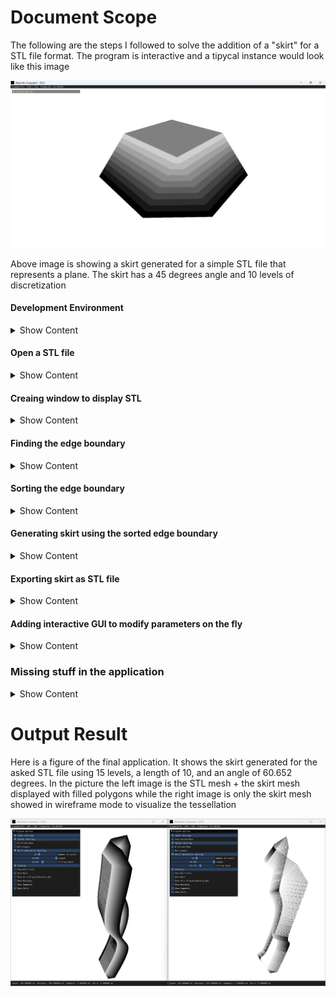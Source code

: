 # Document Scope
The following are the steps I followed to solve the addition of a "skirt" for a STL file format. The program is interactive and a tipycal instance would look like this image
<p align="center"><img src="./OutputImages/AddSkirtToSTL_vbz8tARRTZ.png"></p>

Above image is showing a skirt generated for a simple STL file that represents a plane. The skirt has a 45 degrees angle and 10 levels of discretization

#### Development Environment
<details><summary>Show Content</summary>
I decided to use the following technologies to do the solution

1. **Microsoft Visual Studio 2019 with C++14 Standard :** To use the Standard Template Library
2. **CMake 3.0 or higher :** To have a crossplatform solution
3. **Open-Asset-Importer -Library (Assimp) :** To import | export a STL file 
4. **GLFW :** To create an OS window
5. **OpenGL Mathematics (GLM) :** To do math with vectors and matrices
6. **Dear ImGui :** To create a Graphical User Interface 
</details>

#### Open a STL file
<details><summary>Show Content</summary>
Initially one should take a look at how the geometry looks. For that you can use any software that is over the internet that supports STL file format (some examples are MeshLab or Blender)

That sounds easy but given that I will have to do things in code let me show you how to use the library Assimp (based https://learnopengl.com/Model-Loading/Model) for the purpose of loading a STL file

I created 2 classes, `Mesh` and `CADModel`. A `Mesh` contains the geometry and connectivity while a `CADModel` is a composition of meshes. Here is how the interface looks for each class
<details><summary> Show Code </summary>

```Cpp
struct Vertex
{
	glm::vec3 position;
	glm::vec3 normal;
};
class Mesh
{
public:
	Mesh(const std::vector<Vertex> &, const std::vector<unsigned int> &);
	const std::vector<unsigned int> & getIndices() const;
	const std::vector<Vertex> & getVertices() const;
private:
	std::vector<unsigned int> indices;
	std::vector<Vertex> vertices;
};
class CADModel
{
public:
	void load(const std::string &);
	const Mesh & getMesh(unsigned int) const;
	unsigned int getNumberOfMeshes() const;
	glm::vec3 getCenter();
	float getScaleFactor();
private:
	Mesh processsMesh(aiMesh *);
	void processNode(aiNode *, const aiScene *);
	std::vector<Mesh> meshes;
	glm::vec3 center;
	float scaleFactor;
};
```
</details>

Notice how the structure `Vertex` has a **position** and a **normal**. Also, the class `CADModel` has the methods `getCenter()` and `getScaleFactor()` which returns `center` and `scaleFactor` variables respectively. Those values are computed at the end of this section.

The `load` method does the work of grabbing the data from our STL file. It returns an object of the type `const aiScene *` that has the description of the part, i.e.

1. How many meshes does the part has
2. For each mesh what is the relation between the vertices and connectivity indices, a.k.a topology

The scene needs to be plug-in with the `processNode()` method which is the one responsible for using `processMesh()` to collect the geometrical information. The implementation for all those methods looks like
<details><summary> Show Code </summary>

```Cpp
inline glm::vec3 AssimpVec3ToglmVec3(const aiVector3D & v)
{
	return glm::vec3(v.x, v.y, v.z);
}
Mesh CADModel::processsMesh(aiMesh * mesh)
{
	std::vector<Vertex> vertices(mesh->mNumVertices);
	for (unsigned int i = 0; i < mesh->mNumVertices; i++)
	{
		Vertex vertex;
		vertex.position = AssimpVec3ToglmVec3(mesh->mVertices[i]);
		vertex.normal = AssimpVec3ToglmVec3(mesh->mNormals[i]);
		vertex.normal = glm::normalize(vertex.normal);
		vertices[i] = vertex;
	}
	size_t numberOfIndices = ((size_t)mesh->mNumFaces * 3);
	std::vector<unsigned int> indices(numberOfIndices);
	for (size_t i = 0; i < mesh->mNumFaces; i++)
	{
		auto face = mesh->mFaces[i];
		auto faceIndex = (3 * i);
		indices[faceIndex + 0] = face.mIndices[0];
		indices[faceIndex + 1] = face.mIndices[1];
		indices[faceIndex + 2] = face.mIndices[2];
	}
	return Mesh(vertices, indices);
}
void CADModel::processNode(aiNode * node, const aiScene * scene)
{
	for (unsigned int i = 0; i < node->mNumMeshes; i++)
	{
		auto mesh = scene->mMeshes[node->mMeshes[i]];
		meshes.push_back(processsMesh(mesh));
	}
	for (unsigned int i = 0; i < node->mNumChildren; i++)
	{
		processNode(node->mChildren[i], scene);
	}
}
void CADModel::load(const std::string & filename)
{
	Assimp::Importer importer;
	auto processingFlags = (aiProcess_JoinIdenticalVertices | aiProcess_Triangulate);
	auto scene = importer.ReadFile(filename.c_str(), processingFlags);
	if (!scene)
	{
		printf("Error loading file %s\n", filename.c_str());
		return;
	}
	meshes.clear();
	processNode(scene->mRootNode, scene);
}
```
</details>

And voila, that will be the code to load an STL file (in practice any other format of a 3D model like OBJ, FBX, etc.). It is worth noticing that

1. When fetching the normal of a vertex we are normalizing it via `glm::normalize()`. For just loading the geometry that is irrelevant but I need those normals to be unit length for a later section so better to do it as soon as possible.
2. The collection of connectivity is supposing to have **triangular face** since it is collecting 3 indices per face. This could be not entirely true but Assimp tries to *protect* such via the flag `aiProcess_Triangulate`. I could also write code there to decide what happens if a face has more than 3 indices (like a quad for example) but that is out of the scope of the task.

Everything good but how do I know the dimensions of the object? Well, a common way to solve such is to find the **axis aligned bounding box**. For such, the implementation is simple, just traverse all vertices and keep the max and min in each direction
<details><summary> Show Code </summary>

```Cpp
void checkMinMaxVertexPosition(const Vertex & vertex, glm::vec3 & min, glm::vec3 & max)
{
	if (vertex.position.x < min.x) min.x = vertex.position.x;
	if (vertex.position.y < min.y) min.y = vertex.position.y;
	if (vertex.position.z < min.z) min.z = vertex.position.z;
	if (vertex.position.x > max.x) max.x = vertex.position.x;
	if (vertex.position.y > max.y) max.y = vertex.position.y;
	if (vertex.position.z > max.z) max.z = vertex.position.z;
}
void CADModel::load(const std::string & filename)
{
	// ... previous code ...
	min = glm::vec3(+std::numeric_limits<float>::infinity());
	max = glm::vec3(-std::numeric_limits<float>::infinity());
	for (auto & mesh : meshes)
	{
		auto & vertices = mesh.getVertices();
		for (auto & vertex : vertices)
		{
			checkMinMaxVertexPosition(vertex, min, max);
		}
	}
	glm::vec3 dimensions = glm::vec3((max.x - min.x), (max.y - min.y), (max.z - min.z));
	scaleFactor = std::max(dimensions.x, std::max(dimensions.y, dimensions.z));
	center = (max + min) * 0.5f;
}
```
</details>

With the `min` and `max` positions I am able to compute `scaleFactor` and `center` variables. The scale factor and center is important since *most likely* the STL has its own coordinate system and in order to display it on screen I have to do some transformations (scale and translation) to be in Normalize Device Coordinates (NDC). The NDC concept and what is behind a graphics pipeline is out of the scope of the task but a good reference is https://learnopengl.com/

Since I still don't have a *graphics output* let me show you the information of previous methods via the console using `printf()`
<p align="center"><img src="./OutputImages/WindowsTerminal_CeaHphSoXv.png"></p>
</details>

#### Creaing window to display STL
<details><summary>Show Content</summary>
I have the STL file now in memory but life is not fun if I don'tsee something on the screen. So let me show you how to render | draw the geometry I just collected into a GLFW window that uses OpenGL.

Given that the task is not to create a full renderer I will be using OpenGL Immediate Mode (a.k.a Old OpenGL or Legacy OpenGL) since it is a bit tedious to create the GPU objects (VAO,VBO) as well the shaders for modern OpenGL. Thus, no fancy lighting in the display that I will be using neither optimization of rendering geometries.
<details><summary> Show Code </summary>

```Cpp
namespace LegacyOpenGL
{
	void renderWorldAxes()
	{
		glLineWidth(3.0f);
		glBegin(GL_LINES);
		glColor3fv(glm::value_ptr(glm::vec3(1.0f, 0.0f, 0.0f)));
		glVertex3fv(glm::value_ptr(glm::vec3(0.0f)));
		glVertex3fv(glm::value_ptr(glm::vec3(1.0f, 0.0f, 0.0f)));
		glColor3fv(glm::value_ptr(glm::vec3(0.0f, 1.0f, 0.0f)));
		glVertex3fv(glm::value_ptr(glm::vec3(0.0f)));
		glVertex3fv(glm::value_ptr(glm::vec3(0.0f, 1.0f, 0.0f)));
		glColor3fv(glm::value_ptr(glm::vec3(0.0f, 0.0f, 1.0f)));
		glVertex3fv(glm::value_ptr(glm::vec3(0.0f)));
		glVertex3fv(glm::value_ptr(glm::vec3(0.0f, 0.0f, 1.0f)));
		glEnd();
		glLineWidth(1.0f);
	}

	void renderMesh(const CADModel & model)
	{
		auto numberOfMeshes = model.getNumberOfMeshes();
		glColor3f(0.5f, 0.5f, 0.5f);
		glBegin(GL_TRIANGLES);
		for (unsigned int n = 0; n < numberOfMeshes; ++n)
		{
			auto & mesh = model.getMesh(n);
			auto & indices = mesh.getIndices();
			auto & vertices = mesh.getVertices();
			for (size_t i = 0; i < indices.size(); i += 3)
			{
				glm::vec3 v0 = vertices[indices[i + 0]].position;
				glm::vec3 v1 = vertices[indices[i + 1]].position;
				glm::vec3 v2 = vertices[indices[i + 2]].position;
				glVertex3fv(glm::value_ptr(v0));
				glVertex3fv(glm::value_ptr(v1));
				glVertex3fv(glm::value_ptr(v2));
			}
		}
		glEnd();
		glLineWidth(1.0f);
		glColor3f(0.0f, 0.0f, 0.0f);
		glBegin(GL_LINES);
		for (unsigned int n = 0; n < numberOfMeshes; ++n)
		{
			auto & mesh = model.getMesh(n);
			auto & indices = mesh.getIndices();
			auto & vertices = mesh.getVertices();
			for (size_t i = 0; i < indices.size(); i += 3)
			{
				glm::vec3 v0 = vertices[indices[i + 0]].position;
				glm::vec3 v1 = vertices[indices[i + 1]].position;
				glm::vec3 v2 = vertices[indices[i + 2]].position;
				glVertex3fv(glm::value_ptr(v0));
				glVertex3fv(glm::value_ptr(v1));
				glVertex3fv(glm::value_ptr(v1));
				glVertex3fv(glm::value_ptr(v2));
				glVertex3fv(glm::value_ptr(v2));
				glVertex3fv(glm::value_ptr(v0));
			}
		}
		glEnd();
		glLineWidth(1.0f);
	}
}
int main(int argc, char ** argv)
{
	glfwInit();
	auto window = glfwCreateWindow(800, 600, "Alejandro Guayaquil - 2023", nullptr, nullptr);
	glfwMakeContextCurrent(window);
	glfwSwapInterval(1);
	glEnable(GL_DEPTH_TEST);
	glClearColor(1.0f, 1.0f, 1.0f, 1.0f);
	while (!glfwWindowShouldClose(window))
	{
		int windowBufferWidth = -1;
		int windowBufferHeight = -1;
		glfwGetFramebufferSize(window, &windowBufferWidth, &windowBufferHeight);
		glClear(GL_COLOR_BUFFER_BIT | GL_DEPTH_BUFFER_BIT);
		glMatrixMode(GL_PROJECTION);
		glLoadIdentity();
		auto aspectRatio = float(windowBufferWidth) / float(windowBufferHeight);
		auto projectionMatrix = glm::perspective(45.0f, aspectRatio, 0.1f, 1000.0f);
		glLoadMatrixf(glm::value_ptr(projectionMatrix));
		glMatrixMode(GL_MODELVIEW);
		auto identityMatrix = glm::mat4(1.0f);
		auto Ry = glm::rotate(identityMatrix, glm::radians(0.0f), glm::vec3(0.0f, 1.0f, 0.0f));
		auto Rx = glm::rotate(identityMatrix, glm::radians(0.0f), glm::vec3(1.0f, 0.0f, 0.0f));
		auto Tx = glm::translate(identityMatrix, glm::vec3(0.0f, 0.0f, +0.0f));
		auto Ty = glm::translate(identityMatrix, glm::vec3(0.0f, 0.0f, +0.0f));
		auto Tz = glm::translate(identityMatrix, glm::vec3(0.0f, 0.0f, -3.0f));
		auto viewMatrix = (Tx * Ty * Tz * Rx * Ry);
		auto modelMatrix = glm::mat4(1.0f);
		auto modelviewMatrix = glm::mat4(1.0f);
		modelMatrix = identityMatrix;
		modelviewMatrix = (viewMatrix * modelMatrix);
		glLoadIdentity();
		glLoadMatrixf(glm::value_ptr(modelviewMatrix));
		LegacyOpenGL::renderWorldAxes();
		auto S = glm::scale(identityMatrix, glm::vec3(1.0f / CADmodel.getScaleFactor()));
		modelMatrix = S;
		modelviewMatrix = (viewMatrix * modelMatrix);
		glLoadIdentity();
		glLoadMatrixf(glm::value_ptr(modelviewMatrix));
		LegacyOpenGL::renderMesh(CADmodel);
		glfwSwapBuffers(window);
		glfwPollEvents();
	}
	glfwDestroyWindow(window);
	glfwTerminate();
}
```
</details>

And thus when I run the code we can finally see a graphical output of the STL file.
<p align="center"><img src="./OutputImages/IktaTK2yeg.png"></p>

It looks about right that the STL part has a larger dimension in the -z component (the world origin coordinate axes are represented in red(x)-green(y)-blue(z)). I added also the display of the axis aligned bounding box but omitted that portion of code in previous snippet.

Notice the following
1. I am fetching the `getScaleFactor()` of the `CADModel` object since I need to rescale the geometry to *fit* in the display window.
2. I am using a common **perspective projection** with 45 degrees of field of view and keeping the aspect ratio not distorted
3. It might seem wasteful the transformations I have for the *view matrix* (`Rx`, `Ry`, `Tx`, `Ty`, `Tz`) but in the final code I added (which is not show in above snippet) a trackball camera view where you can **rotate with the left button mouse, pan with the right button mouse, and zoom in | out with the scroll wheel**

And just as a sanity check I decided to open other STL files to see how such geometries look.
<p align="center"><img src="./OutputImages/34hTjVSKJv.png"></p>

Now I have a setup | graphical output to start creating the skirt of the STL file.
</details>

#### Finding the edge boundary
<details close><summary>Show Content</summary>

From seeing the STL I can see that a solution to create a skirt would be to find the boundary (edges) of a mesh and extend it along the normal at each vertex. So the question for this section is how to find such boundary?

The solution is to think that an **edge is at the boundary if it is only connected to one primitive**. See the following plane example that has 6 edges from which 4 are the boundary and 2 (the diagonals) are sharing a face. All the edges are shown in black and the boundary is shown in purple.

<p align="center"><img src="./OutputImages/RkfkL9Zccv.png"></p>

With that in mind is to first create a structure called `Edge` that will **hold two vertices**. This looks like
<details close><summary>Show Code</summary>

```Cpp
struct Edge
{
	Edge(glm::vec3 v0, glm::vec3 v1, glm::vec3 n0, glm::vec3 n1)
		: v0(v0)
		, v1(v1)
		, n0(n0)
		, n1(n1)
	{

	}
	glm::vec3 v0;
	glm::vec3 v1;
	glm::vec3 n0;
	glm::vec3 n1;
};
```
</details>

With such structure then I traverse the whole mesh geometry creating the edges and collecting them in the hash `std::unordered_map<Edge, bool, HashForEdge, ComparatorForEdge> edges`. The `bool` value in previous hash represents if an edge is at the boundary of the mesh or no.

The `HashForEdge` and `ComparatorForEdge` are the following structures
<details close><summary>Show Code</summary>

```Cpp
struct ComparatorForPoint
{
	bool operator()(const glm::vec3 & lhs, const glm::vec3 & rhs) const
	{
		return ((lhs.x == rhs.x) && (lhs.y == rhs.y) && (lhs.z == rhs.z));
	}
};

inline std::string getStringFromPoint(const glm::vec3 & v)
{
	return 
		std::to_string(v.x) + "_" + 
		std::to_string(v.y) + "_" + 
		std::to_string(v.z); 
}

struct HashForEdge
{
	std::size_t operator()(Edge const & edge) const
	{
		std::string s0 = getStringFromPoint(edge.v0);
		std::string s1 = getStringFromPoint(edge.v1);
		return std::hash<std::string>{}(s0 + "_" + s1);
	}
};

struct ComparatorForEdge
{
	bool operator()(const Edge & lhs, const Edge & rhs) const
	{
		auto pointComparator = ComparatorForPoint();
		auto order1 = 
			pointComparator.operator()(lhs.v0, rhs.v0) && 
			pointComparator.operator()(lhs.v1, rhs.v1);
		auto order2 = 
			pointComparator.operator()(lhs.v0, rhs.v1) && 
			pointComparator.operator()(lhs.v1, rhs.v0);
		return (order1 || order2);
	}
};

```

</details>

I had to go define such *programming objects* given that the C++ STL will require a way of handling the `Edge` data type as a key for a hash table. The concept of *hashing* is out of the scope of the task at hand but the way I am using it is a standard way of doing it.

More relevant is to note that `ComparatorForEdge` does a dual check with the variables `order1` and `order2` given that our structure `Edge` does not have the notion of direction (in the sense of a graph).

Then I calculate the edge boundary, collected in the variable `std::vector<Edge> boundary`, with the following code
<details close><summary>Show Code</summary>

```Cpp
typedef std::unordered_map<Edge, bool, HashForEdge, ComparatorForEdge> EdgeHash;

void addEdgeToEdgesHash(EdgeHash & edges, Edge & edge)
{
	auto dualEdge = Edge(edge.v1, edge.v0, edge.n1, edge.n0);
	if (edges.find(edge) != edges.end() || edges.find(dualEdge) != edges.end())
	{
		edges[edge] = false;
		edges[dualEdge] = false;
	}
	else
	{
		edges[edge] = true;
	}
}

void CADModel::load(const std::string & filename)
{
	// ... previous code ...
	auto indices = meshes[0].getIndices();
	auto vertices = meshes[0].getVertices();
	for (size_t i = 0; i < indices.size(); i += 3)
	{
		size_t i0 = (i + 0);
		size_t i1 = (i + 1);
		size_t i2 = (i + 2);
		glm::vec3 v0 = vertices[indices[i0]].position;
		glm::vec3 n0 = vertices[indices[i0]].normal;
		glm::vec3 v1 = vertices[indices[i1]].position;
		glm::vec3 n1 = vertices[indices[i1]].normal;
		glm::vec3 v2 = vertices[indices[i2]].position;
		glm::vec3 n2 = vertices[indices[i2]].normal;
		addEdgeToEdgesHash(edgesHash, Edge(v0, v1, n0, n1));
		addEdgeToEdgesHash(edgesHash, Edge(v1, v2, n1, n2));
		addEdgeToEdgesHash(edgesHash, Edge(v2, v0, n2, n0));
	}
	for (auto & edge : edgesHash)
	{
		if (edge.second)
		{
			boundary.push_back(edge.first);
		}
	}
}
```

</details>

Notice that in previous snippet the variable `meshes` in general is a vector containing multiple meshes but for simplicity I know the provided STL file has only 1 mesh. If the STL is a more complex CAD model then such part of the code needs to be updated.

And if I display such boundary I have the following nice image (notice I am omitting the OpenGL code to display in this notes but the code in the repo has it)

<p align="center"><img src="./OutputImages/AddSkirtToSTL_WKFQjSliu1.png"></p>
</details>

#### Sorting the edge boundary
<details close><summary>Show Content</summary>

There is one more thing to do before moving into the skirt creation. The previous edge boundary I found might not be sorted, what do I mean by that? Well, if one thinks about it, when collecting edges it might happen that you start collecting an edge at let's say *the beginning of the boundary* but then you move to the *middle of the boundary* and then maybe return to the beginning. And worse, how do you I know what is the start and what is the end? So how to know the actual order of the edges in the boundary?

A generic solution is to do it like a *chain-puzzle* and start joining edges that are next to each other to have at the end one chain | loop. I am currently working in figuring out such logic | code but there is another way of thinking to find such ordering to move with the task of creating the skirt.

When the task has the **assumptions** of having shapes that do not form a closed volume, do not have intersecting planes, and have well-defined orientability (opposed to a Mobius strip) it also means the surface has boundary edges that are in one of 6 segments. Think like the segments are the planes with normals **(1,0,0)**, **(-1,0,0)**, **(0,1,0)**, **(0,-1,0)**, **(0,0,1)**, **(0,0,-1)**. The extreme case for my assumption is a circle.

Thus, how do I know which part of the boundary belong to which segment? By using the **cross product**. The idea is to grab the tangent of an edge (by definition is the edge itself) and the normal (**here you can see why I collected the normal in my `struct Edge`**) to create the orthogonal vector of those 2. Edges that have the same direction would be in the same segment.

So, first let me create a structure that will define the ordering of the boundary edge
<details close><summary>Show Code</summary>

```Cpp
struct BoundaySegment
{
	std::vector<Edge> edges;
	glm::vec3 direction = glm::vec3(0.0f);
};
```

</details>

And then adding the variable `std::vector<BoundarySegment> segments`, the code for finding such *segments* is
<details close><summary>Show Code</summary>

```Cpp
void CADModel::load(const std::string & filename)
{
	// ... previous code ...
	segments.resize(6);
	for (size_t n = 0; n < boundary.size(); n++)
	{
		auto & edge = boundary[n];
		auto & normal = glm::normalize(edge.n0 + edge.n1);
		glm::vec3 direction = glm::cross(glm::normalize(edge.v1 - edge.v0), normal);
		int segmentIndex = -1;
		auto maxDirectionValue = std::max(
			std::abs(direction.x), 
			std::max(
				std::abs(direction.y), 
				std::abs(direction.z)
				)
			);
		if (maxDirectionValue == direction.x)
		{
			segmentIndex = 0;
		}
		else if (maxDirectionValue == -direction.x)
		{
			segmentIndex = 1;
		}
		else if (maxDirectionValue == direction.y)
		{
			segmentIndex = 2;
		}
		else if (maxDirectionValue == -direction.y)
		{
			segmentIndex = 3;
		}
		else if (maxDirectionValue == direction.z)
		{
			segmentIndex = 4;
		}
		else
		{
			segmentIndex = 5;
		}
		segments[segmentIndex].edges.push_back(edge);
	}
}
```

</details>

Notice that I added the normals at each edge position and normalize such value. I also normalize the vector composed by the difference in points of the edge. This is to have also a unitary vector `direction` of which we can find the segment that belongs to (If values are not normalized comparisons would be not correct)

These segments can be rendered with different colors representing the segment that each edge belongs to. I decided to have the following color mapping

* red : max direction along (1, 0, 0)
* green : max direction along (-1, 0, 0)
* blue : max direction along (0, 1, 0)
* yellow : max direction along (0, -1, 0)
* magenta : max direction along (0, 0, 1)
* cyan : max direction along (0, 0, -1)

And here is a figure showing the result in a plane test as well the STL part provided

<p align="center"><img src="./OutputImages/pW1lCtaDQJ.png"></p>

Notice that according to my algorithm it verifies that each part would have 4 segments and each segment is according to our color mapping. Don't forget I am representing the world axes with the lines that are show spawning from the origin.

As a note, I think this section is the most important in developing the upcoming skirt of the CAD model. The reason is that without *ordering* of the boundary (or its hack of finding segments) one cannot decide how to find a corner (which will be necessary given that those regions will require stitching) or what would be the *optimized path* for moving in the boundary which in 3D printing or metal bending is important.

</details>

#### Generating skirt using the sorted edge boundary
<details close><summary>Show Content</summary>

For creating the skirt I just need to follow this diagram

<p align="center"><img src="./OutputImages/chrome_dTIZI7VhPp.png"></p>

The idea is to obtain the **orange points** by using the point of an edge as the *origin* and move from there using the **normal** and **direction** vectors (here is why in previous sections we had normalized values, to have those movements not scaled)

When using normalized vectors the step discretization becomes easy since each increment will represent a *unit*. Thus, to create a skirt we only need to do above diagram in multiple times converting the last points computed (orange ones) in the current edge to use for the movement. Here is a figure showing a skirt with 3 levels at a 0 degree angle

<p align="center"><img src="./OutputImages/egx3HRvLgS.png"></p>

So how do I control then the *falling* angle for the skirt? After all if I keep the unit vector I will have 45 degrees or if I omit the `direction` then I have the edge case of 0 angle. The idea is just to use trigonometry. I know that the tangent function of an angle is equal to the **opposite edge divided by the adjacent edge**. From above diagram if one looks the side view will notice that the adjacent edge is along the normal vector while the opposite edge along the direction vector. Therefore, the angle can be controlled 

$$
\tan(\text{Skirt Falling Angle}) = \frac{\text{Edge}_{\text{direction}}}{\text{Edge}_{\text{normal}}}
$$

Here is a figure showing 2 angles, 30 degrees (left images) and 70 degrees (right images).

<p align="center"><img src="./OutputImages/7pptsXZ8uC.png"></p>

I can go to the extreme of putting 90 degrees as a sanity check (In real manufacturing that would be a non-feasible angle tho)

<p align="center"><img src="./OutputImages/AddSkirtToSTL_08Lu7Ol9tC.png"></p>

Here is the code snippet that does the skirt creation given the sorted boundary edge

<details close><summary>Show Code</summary>

```Cpp
struct Skirt
{
	std::vector<std::vector<glm::vec3>> vertices;
	unsigned int numberOfLevels = 0;
	float lengthScale = 0.0f;
	float fallingAngle = 0.0f;

	void setNumberOfLevels(unsigned int levels)
	{
		numberOfLevels = levels;
	}

	void setFallingAngle(float angle)
	{
		fallingAngle = angle;
	}

	void setLengthScale(float length)
	{
		lengthScale = length;
	}
};

inline glm::vec3 getDirectionForEdge(const Edge & edge, const glm::vec3 & n)
{
	return glm::cross(glm::normalize(edge.v1 - edge.v0), n);
}

void CADModel::generateSkirt(unsigned int levels, float length, float angle)
{
	for (auto & segment : segments)
	{
		for (auto & boundaryedge : segment.edges)
		{
			skirt.vertices.push_back(std::vector<glm::vec3>());
			skirt.vertices.back().push_back(boundaryedge.v0);
			skirt.vertices.back().push_back(boundaryedge.v1);
			for (int n = 1; n <= skirt.numberOfLevels; n++)
			{
				float incrementFactor = (n / float(skirt.numberOfLevels));
				float normalLength = (incrementFactor * skirt.lengthScale);
				float directionLength = (fallingDirectionLength * incrementFactor);
				auto d0 = getDirectionForEdge(boundaryedge, boundaryedge.n0);
				auto d1 = getDirectionForEdge(boundaryedge, boundaryedge.n1);
				skirt.vertices.back().push_back(boundaryedge.v0 - normalLength * boundaryedge.n0 + directionLength * d0);
				skirt.vertices.back().push_back(boundaryedge.v1 - normalLength * boundaryedge.n1 + directionLength * d1);
			}
		}
	}
}
```

</details>

The variable `skirt` in previous snippet is a member of the `CADModel` class.

Previous solution has some pitfall tho. There are 2 things to notice
1. I still need to handle the stitching in the intersection of two edges
2. If one notices, the resulting mesh seems to have some gaps at each skirt segment

The first is *no more* than just finding the *corners* in the boundary edge to do the stitching. I will leave this for the end of the section.

The more concerning is the gaps in the mesh, why is that happening? First I can show an image where the error looks evident

<p align="center"><img src="./OutputImages/AddSkirtToSTL_8SDgrZ4hAw.png"></p>

Some intersections are happening. The mistake is that although the general idea of using the `normal` and `direction` vector is correct, using the local information does not encodes the *movement* of the curves at the boundary edge. How to solve it? With two steps

1. Find the average normal of each segment (this will encode the movement information).
2. Remember that I am collecting each curve in a segment that can be seen as the 6 standard coordinate planes.

In general the mistake is that our initial STL part is not oriented | aligned with the orthogonal XYZ coordinate system and by doing 1 and 2 points I am finding implicitly what should be the transformation to align the mesh. The topic is something called *Gram-Schmidt orthogonolization* but is outside of the task to go in details about it.

In the code I have to the following

<details open><summary>Show Code</summary>

```Cpp
// ... previous code to compute the boundary segments ...
segments[0].direction = glm::vec3(+1.0f, 0.0f, 0.0f);
segments[1].direction = glm::vec3(-1.0f, 0.0f, 0.0f);
segments[2].direction = glm::vec3(0.0f, +1.0f, 0.0f);
segments[3].direction = glm::vec3(0.0f, -1.0f, 0.0f);
segments[4].direction = glm::vec3(0.0f, 0.0f, +1.0f);
segments[5].direction = glm::vec3(0.0f, 0.0f, -1.0f);
for (auto & segment : segments)
{
	glm::vec3 averageNormal = glm::vec3(0.0f);
	for (auto & boundaryedge : segment.edges)
	{
		averageNormal += glm::normalize(boundaryedge.n0 + boundaryedge.n1);
	}
	segment.normal = glm::normalize(averageNormal);
}

// ... update the generateSkirt() function with ...
for (auto & segment : segments)
{
	for (auto & boundaryedge : segment.edges)
	{
		// ... see previous code that goes here ...
		for (int n = 1; n <= skirt.numberOfLevels; n++)
		{
			// ... see previous code that goes here ... 
			skirt.vertices.back().push_back(boundaryedge.v0 - normalLength * segment.normal + directionLength * segment.direction);
			skirt.vertices.back().push_back(boundaryedge.v1 - normalLength * segment.normal + directionLength * segment.direction);
		}
	}
```

</details>

And after those editions I finally have the non-intersecting skirt that I was looking for

<p align="center"><img src="./OutputImages/AddSkirtToSTL_cDIseSbDgF.png"></p>

Last part is just to handle the *corners*. To do so I could do one of the following

1. Find those corners by checking the dot product between consecutive edges and when that angle is 90 mark that as finding a corner
2. For each segment find the min and max vertex of the curve

Possibility one would be the generic way of solving finding a corner but relies in having the input curve sorted which I do not have.

That leaves me with doing second option, the code is simple, just find the distance of a point to the origin and collect which one is the minimum and which one is the maximum.

With those min | max values, I can stitch those corners. For simplicity I left the stitching as simple as just connect both edges without smoothing. A more pleasant solution will be to smooth the connection between the edges.

Here is an image showing the skirt with the corner edges with stitching.
<p align="center"><img src="./OutputImages/AddSkirtToSTL_sU7jvGKzEH.png"></p>

</details>

#### Exporting skirt as STL file
<details close><summary>Show Content</summary>

Last but not least is to save the created skirt in a STL file format.

Doing this is simple (although can have some headaches) given that Assimp is able to not just import but also export geometries.

Here is the code
<details close><summary>Show Code</summary>

```Cpp
void CADModel::saveSkirt()
{
	Assimp::Exporter exporter;
	aiScene outputScene;
	auto exportResult = exporter.Export(&outputScene, "stl", "./output.stl");
	if (exportResult != aiReturn_SUCCESS)
	{
		printf("Error exporting output.stl\n");
	}
}
```

</details>

The *difficult* part of previous snippet is filling information of the `aiScene` object. This is because the internal variables of the `aiScene` are pointers that if are not handled careful the program throws, crashes, or will just save a corrupted file.

Here a snippet of how the filling of the `aiScene` must be done
<details close><summary>Show Code</summary>

```Cpp
aiScene outputScene;
outputScene.mRootNode = new aiNode();
outputScene.mMaterials = new aiMaterial*[1];
outputScene.mNumMaterials = 1;
outputScene.mMaterials[0] = new aiMaterial();
auto numMeshesInSkirt = skirt.vertices.size();
outputScene.mMeshes = new aiMesh*[numMeshesInSkirt];
outputScene.mNumMeshes = numMeshesInSkirt;
outputScene.mRootNode->mMeshes = new unsigned int[numMeshesInSkirt];
outputScene.mRootNode->mNumMeshes = numMeshesInSkirt;
for (size_t m = 0; m < numMeshesInSkirt; m++)
{
	outputScene.mMeshes[m] = new aiMesh();
	outputScene.mMeshes[m]->mMaterialIndex = 0;
	outputScene.mRootNode->mMeshes[m] = m;
	auto pMesh = outputScene.mMeshes[m];
	auto numVerticesInSkirt = skirt.vertices[m].size();
	pMesh->mVertices = new aiVector3D[numVerticesInSkirt];
	pMesh->mNumVertices = numVerticesInSkirt;
	for (size_t n = 0; n < numVerticesInSkirt; n++)
	{
		pMesh->mVertices[n] = glmVec3ToAssimpVec3(skirt.vertices[m][n]);
	}
	auto numFacesInSkirt = skirt.vertices[m].size() - 2;
	pMesh->mFaces = new aiFace[numFacesInSkirt];
	pMesh->mNumFaces = numFacesInSkirt;
	for (size_t n = 0; n < numFacesInSkirt; n++)
	{
		aiFace & face = pMesh->mFaces[n];
		face.mIndices = new unsigned int[3];
		face.mNumIndices = 3;
		face.mIndices[0] = (n + 0);
		if ((n % 2) == 0)
		{
			face.mIndices[1] = (n + 1);
			face.mIndices[2] = (n + 2);
		}
		else
		{
			face.mIndices[1] = (n + 2);
			face.mIndices[2] = (n + 1);
		}
	}
}
// don't forget to clean (delete and delete[] operators) the
// objects allocated, if not file does not get exported or throws
```

</details>

The current provided solution code has commented the export portion given that it throws in Release mode and although it does save the resulting skirt if running in Debug mode, sometimes the resulting STL file is a corrupted one.
</details>

#### Adding interactive GUI to modify parameters on the fly
<details close><summary>Show Content</summary>

Another fun part to do in any program is to have a GUI that can change parameters on the fly. I decided to use the library called Dear ImGui (very common in the graphics programming world).

The idea of the library is to create everything on the fly and the user just pass a reference to variables that need binding. I will not go into details of how to compile | use the library (its GitHub has enough documentation for that).

Instead, let me show you the final result of adding some slider to manipulate **levels of discretization**, **length**, and **falling angle** of a skirt

<p align="center"><img src="./OutputImages/devenv_hhqXKkbll7.gif"></p>

</details>

### Missing stuff in the application
<details><summary>Show Content</summary>
This section is to list the things that are missing in the previous solution, after all, no software is perfect and while I tried to cover as much as possible I had also a *deadline* regarding the amount of time I should be spending making the solution. Thus, here are the things that require fixing in my code

* Refactor the code to have multiple translation units (a.k.a different cpp files)
* Remove compilation warnings 
* Solve the sorting of edge boundary in a general way (which will open to test the solution to any STL file model that meets the task constraints)
* Test application in other computers to catch the possibility of missing dependencies (like runtime libraries) or unexpected behavior from drivers (like OpenGL implementation in other GPUs)
* Cleaning the objects created with the `new` operator when exporting the STL file. My solution crashes in Release mode given that such memory throws when running the application
* Compare my solution of finding the edge boundary of the STL part with a library such as CGAL
* *Corners* of the STL part are currently handled by just linearly stitching edge to edge but a better solution would be to smooth stitching to not have discontinous regions. Same goes with the level 0 of the skirt. The task description makes a reference to it as *filleted edges*
* Proofread the README.md
</details>

# Output Result
Here is a figure of the final application. It shows the skirt generated for the asked STL file using 15 levels, a length of 10, and an angle of 60.652 degrees. In the picture the left image is the STL mesh + the skirt mesh displayed with filled polygons while the right image is only the skirt mesh showed in wireframe mode to visualize the tessellation
<p align="center"><img src="./OutputImages/kiXdnWhfql.png"></p>

